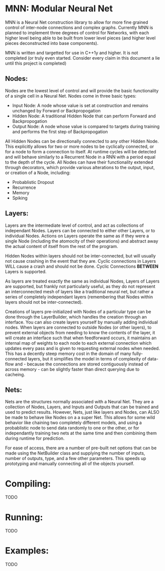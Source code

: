 # MNN: Modular Neural Net
MNN is a Neural Net construction library to allow for more fine grained control of inter-node connections and complex graphs. Currently MNN is planned to implement three degrees of control for Networks, with each higher level being able to be built from lower level pieces (and higher level pieces deconstructed into base components).

MNN is written and targetted for use in C\+\+1y and higher. It is not completed (or truly even started. Consider every claim in this document a lie until this project is completed)
## Nodes:
Nodes are the lowest level of control and will provide the basic functionality of a single cell in a Neural Net. Nodes come in three basic types:
* Input Node: A node whose value is set at construction and remains unchanged by Forward or Backpropogation
* Hidden Node: A traditional Hidden Node that can perform Forward and Backpropogation
* Output Node: A node whose value is compared to targets during training and performs the first step of Backpropogation

All Hidden Nodes can be directionally connected to any other Hidden Node. This explicitly allows for two or more nodes to be cyclically connected, or for a node to form a connection to itself. At runtime cycles will be detected and will behave similarly to a Recurrent Node in a RNN with a period equal to the depth of the cycle.
All Nodes can have their functionality extended through decorators, which provide various alterations to the output, input, or creation of a Node, including:
* Probablistic Dropout
* Recurrence
* Memory
* Spiking

## Layers:
Layers are the intermediate level of control, and act as collections of independant Nodes. Layers can be connected to either other Layers, or to individual Nodes. Actions on Layers operate the same as if they were a single Node (including the atomocity of their operations) and abstract away the actual content of itself from the rest of the program. 

Hidden Nodes within layers should not be inter-connected, but will usually not cause crashing in the event that they are. Cyclic connections in Layers WILL cause a crash and should not be done. Cyclic Connections **BETWEEN** Layers is supported.

As layers are treated exactly the same as individual Nodes, Layers of Layers are supported, but frankly not particularly useful, as they do not represent an interconnected mesh of layers like a traditional neural net, but rather a series of completely independant layers (remembering that Nodes within layers should not be inter-connected).

Creations of layers pre-initialized with Nodes of a particular type can be done through the LayerBuilder, which handles the creation through an interface. You can also create layers yourself by manually adding individual nodes. When layers are connected to outside Nodes (or other layers), to prevent external objects from needing to know the contents of the layer, it will create an interface such that when feedforward occurs, it maintains an internal map of weights to each node to each external connection which updates every pass and is given to requesting external nodes when needed. This has a decently steep memory cost in the domain of many fully-connected layers, but it simplifies the model in terms of complexity of data-flow and - because the connections are stored contiguously instead of across memory - can be slightly faster than direct querying due to cacheing.

## Nets:
Nets are the structures normally associated with a Neural Net. They are a collection of Nodes, Layers, and Inputs and Outputs that can be trained and used to predict results. However, Nets, just like layers and Nodes, can ALSO be made to behave like Nodes on a a super Net. This allows for some wild behavior like chaining two completely different models, and using a probablistic node to send data randomly to one or the other, or for independantly training two nets at the same time and then combining them during runtime for prediction. 

For ease of access, there are a number of pre-built net options that can be made using the NetBuilder class and supplying the number of inputs, number of outputs, type, and a few other parameters. This speeds up prototyping and manually connecting all of the objects yourself.

# Compiling:
TODO

# Running:
TODO

# Examples:
TODO
